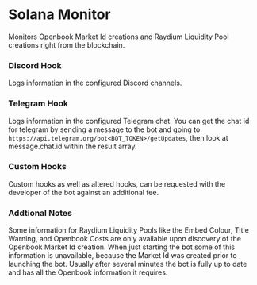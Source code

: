 # Solana Monitor
Monitors Openbook Market Id creations and Raydium Liquidity Pool creations right from the blockchain.

### Discord Hook
Logs information in the configured Discord channels.

### Telegram Hook
Logs information in the configured Telegram chat. You can get the chat id for telegram by sending a message to the bot and going to ``https://api.telegram.org/bot<BOT_TOKEN>/getUpdates``, then look at message.chat.id within the result array.

### Custom Hooks
Custom hooks as well as altered hooks, can be requested with the developer of the bot against an additional fee.

### Addtional Notes
Some information for Raydium Liquidity Pools like the Embed Colour, Title Warning, and Openbook Costs are only available upon discovery of the Openbook Market Id creation. When just starting the bot some of this information is unavailable, because the Market Id was created prior to launching the bot. Usually after several minutes the bot is fully up to date and has all the Openbook information it requires.
